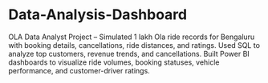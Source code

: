# Data-Analysis-Dashboard
OLA Data Analyst Project – Simulated 1 lakh Ola ride records for Bengaluru with booking details, cancellations, ride distances, and ratings. Used SQL to analyze top customers, revenue trends, and cancellations. Built Power BI dashboards to visualize ride volumes, booking statuses, vehicle performance, and customer-driver ratings.
